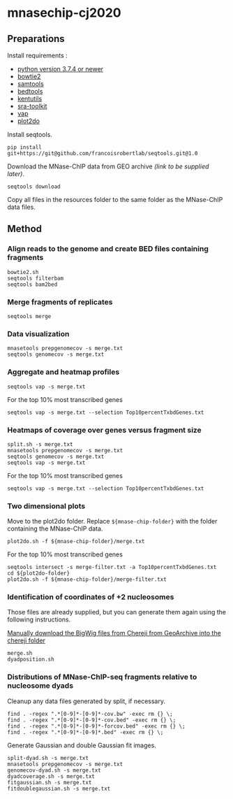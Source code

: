 # mnasechip-cj2020

## Preparations

Install requirements :
* [python version 3.7.4 or newer](https://www.python.org)
* [bowtie2](http://bowtie-bio.sourceforge.net/bowtie2/index.shtml)
* [samtools](http://www.htslib.org)
* [bedtools](https://bedtools.readthedocs.io/en/latest/)
* [kentutils](https://github.com/ENCODE-DCC/kentUtils)
* [sra-toolkit](https://trace.ncbi.nlm.nih.gov/Traces/sra/sra.cgi?cmd=show&f=software&m=software&s=software)
* [vap](https://bitbucket.org/labjacquespe/vap_core/src/master/)
* [plot2do](https://github.com/rchereji/plot2DO)

Install seqtools.

```
pip install git+https://git@github.com/francoisrobertlab/seqtools.git@1.0
```

Download the MNase-ChIP data from GEO archive *(link to be supplied later)*.

```
seqtools download
```

Copy all files in the resources folder to the same folder as the MNase-ChIP data files.


## Method

### Align reads to the genome and create BED files containing fragments

```
bowtie2.sh
seqtools filterbam
seqtools bam2bed
```

### Merge fragments of replicates

```
seqtools merge
```

### Data visualization

```
mnasetools prepgenomecov -s merge.txt
seqtools genomecov -s merge.txt
```

### Aggregate and heatmap profiles

```
seqtools vap -s merge.txt
```

For the top 10% most transcribed genes

```
seqtools vap -s merge.txt --selection Top10percentTxbdGenes.txt
```

### Heatmaps of coverage over genes versus fragment size

```
split.sh -s merge.txt
mnasetools prepgenomecov -s merge.txt
seqtools genomecov -s merge.txt
seqtools vap -s merge.txt
```

For the top 10% most transcribed genes

```
seqtools vap -s merge.txt --selection Top10percentTxbdGenes.txt
```

### Two dimensional plots

Move to the plot2do folder. Replace `${mnase-chip-folder}` with the folder containing the MNase-ChIP data.

```
plot2do.sh -f ${mnase-chip-folder}/merge.txt
```

For the top 10% most transcribed genes

```
seqtools intersect -s merge-filter.txt -a Top10percentTxbdGenes.txt
cd ${plot2do-folder}
plot2do.sh -f ${mnase-chip-folder}/merge-filter.txt
```

### Identification of coordinates of +2 nucleosomes

Those files are already supplied, but you can generate them again using the following instructions. 

[Manually download the BigWig files from Chereji from GeoArchive into the chereji folder](https://www.ncbi.nlm.nih.gov/geo/query/acc.cgi?acc=GSE97290)

```
merge.sh
dyadposition.sh
```

### Distributions of MNase-ChIP-seq fragments relative to nucleosome dyads

Cleanup any data files generated by split, if necessary.

```
find . -regex ".*[0-9]*-[0-9]*-cov.bw" -exec rm {} \;
find . -regex ".*[0-9]*-[0-9]*-cov.bed" -exec rm {} \;
find . -regex ".*[0-9]*-[0-9]*-forcov.bed" -exec rm {} \;
find . -regex ".*[0-9]*-[0-9]*.bed" -exec rm {} \;
```

Generate Gaussian and double Gaussian fit images.

```
split-dyad.sh -s merge.txt
mnasetools prepgenomecov -s merge.txt
genomecov-dyad.sh -s merge.txt
dyadcoverage.sh -s merge.txt
fitgaussian.sh -s merge.txt
fitdoublegaussian.sh -s merge.txt
```
